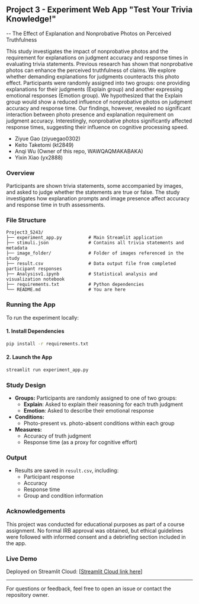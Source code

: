 ## Project 3 - Experiment Web App "Test Your Trivia Knowledge!" 

-- The Effect of Explanation and Nonprobative Photos on Perceived Truthfulness

This study investigates the impact of nonprobative photos and the requirement for explanations on judgment accuracy and response times in evaluating trivia statements. Previous research has shown that nonprobative photos can enhance the perceived truthfulness of claims. We explore whether demanding explanations for judgments counteracts this photo effect. Participants were randomly assigned into two groups: one providing explanations for their judgments (Explain group) and another expressing emotional responses (Emotion group). We hypothesized that the Explain group would show a reduced influence of nonprobative photos on judgment accuracy and response time. Our findings, however, revealed no significant interaction between photo presence and explanation requirement on judgment accuracy. Interestingly, nonprobative photos significantly affected response times, suggesting their influence on cognitive processing speed.

- Ziyue Gao (ziyuegao0302)  
- Keito Taketomi (kt2849)  
- Anqi Wu (Owner of this repo, WAWQAQMAKABAKA)  
- Yixin Xiao (yx2888)  

### Overview
Participants are shown trivia statements, some accompanied by images, and asked to judge whether the statements are true or false. The study investigates how explanation prompts and image presence affect accuracy and response time in truth assessments.

### File Structure

```
Project3_5243/
├── experiment_app.py          # Main Streamlit application
├── stimuli.json               # Contains all trivia statements and metadata
├── image_folder/              # Folder of images referenced in the study
├── result.csv                 # Data output file from completed participant responses
├── Analysisv1.ipynb           # Statistical analysis and visualization notebook
├── requirements.txt           # Python dependencies
└── README.md                  # You are here
```

### Running the App
To run the experiment locally:

#### 1. Install Dependencies
```bash
pip install -r requirements.txt
```

#### 2. Launch the App
```bash
streamlit run experiment_app.py
```

### Study Design
- **Groups:** Participants are randomly assigned to one of two groups:
  - **Explain**: Asked to explain their reasoning for each truth judgment
  - **Emotion**: Asked to describe their emotional response
- **Conditions:**
  - Photo-present vs. photo-absent conditions within each group
- **Measures:**
  - Accuracy of truth judgment
  - Response time (as a proxy for cognitive effort)

### Output
- Results are saved in `result.csv`, including:
  - Participant response
  - Accuracy
  - Response time
  - Group and condition information

### Acknowledgements
This project was conducted for educational purposes as part of a course assignment. No formal IRB approval was obtained, but ethical guidelines were followed with informed consent and a debriefing section included in the app.

### Live Demo
Deployed on Streamlit Cloud: [[Streamlit Cloud link here](https://project35243-6yvhmwmldeqrn63pytqunj.streamlit.app/)]

---

For questions or feedback, feel free to open an issue or contact the repository owner.

